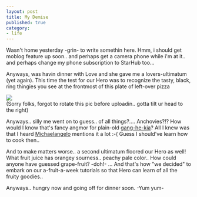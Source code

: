 ```yaml
---
layout: post
title: My Demise
published: true
category:
- life
---
```

Wasn't home yesterday -grin- to write somethin here. Hmm, i should get moblog feature up soon.. and perhaps get a camera phone while i'm at it.. and perhaps change my phone subscription to StarHub too...  
  
Anyways, was havin dinner with Love and she gave me a lovers-ultimatum (yet again). This time the test for our Hero was to recognize the tasty, black, ring thingies you see at the frontmost of this plate of left-over pizza  
  
[![](http://photos14.flickr.com/16182666_d07948f4d2_o.jpg)](http://www.flickr.com/photos/choonkeat/16182666/)  
(Sorry folks, forgot to rotate this pic before uploadin.. gotta tilt ur head to the right)  
  
Anyways.. silly me went on to guess.. of all things?.... Anchovies?!? How would I know that's fancy angmor for plain-old [gang-he-kia](http://images.google.com/images?q=anchovies)? All I knew was that I heard [Michaelangelo](http://images.google.com/images?q=michelangelo+turtle) mentions it a lot :-( Guess I should've learn how to cook then..   
  
And to make matters worse.. a second ultimatum floored our Hero as well! What fruit juice has orangey sourness.. peachy pale color.. How could anyone have guessed grape-fruit? -doh!- ... And that's how "we decided" to embark on our a-fruit-a-week tutorials so that Hero can learn of all the fruity goodies..   
  
Anyways.. hungry now and going off for dinner soon. -Yum yum-

